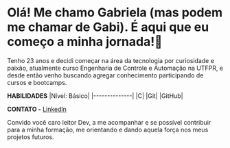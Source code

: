 # Olá! Me chamo Gabriela (mas podem me chamar de Gabi). É aqui que eu começo a minha jornada!🚀

Tenho 23 anos e decidi começar na área da tecnologia por curiosidade e paixão, atualmente curso Engenharia de Controle e Automação na UTFPR, e desde então venho buscando agregar conhecimento participando de cursos e bootcamps.


**HABILIDADES**
|Nível: Básico|
|--------------|
|C|
|Git|
|GitHub|

**CONTATO -**
[Linkedln](https://www.linkedin.com/in/gabriela-dos-santos-soares-860447120/)


Convido você caro leitor Dev, a me acompanhar e se possível contribuir para a minha formação, me  orientando e dando aquela força nos meus projetos futuros.